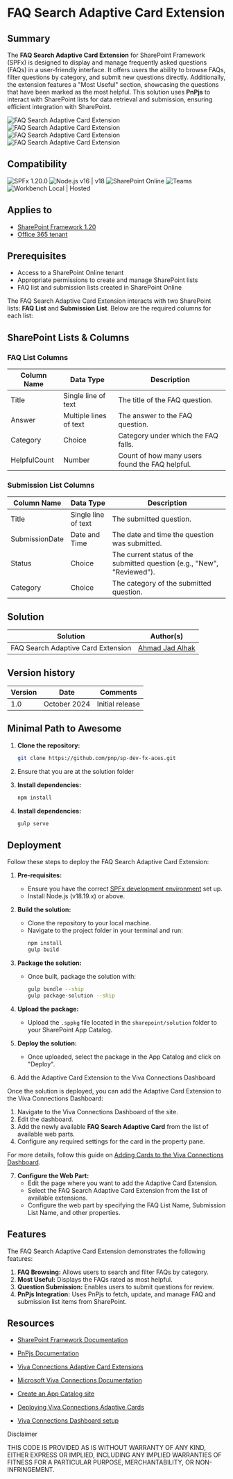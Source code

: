 # FAQ Search Adaptive Card Extension

## Summary

The **FAQ Search Adaptive Card Extension** for SharePoint Framework (SPFx) is designed to display and manage frequently asked questions (FAQs) in a user-friendly interface. It offers users the ability to browse FAQs, filter questions by category, and submit new questions directly. Additionally, the extension features a "Most Useful" section, showcasing the questions that have been marked as the most helpful. This solution uses **PnPjs** to interact with SharePoint lists for data retrieval and submission, ensuring efficient integration with SharePoint.

![FAQ Search Adaptive Card Extension](assets/preview-01.png)
![FAQ Search Adaptive Card Extension](assets/preview-02.png)
![FAQ Search Adaptive Card Extension](assets/preview-03.png)
![FAQ Search Adaptive Card Extension](assets/preview-03.png)

## Compatibility

![SPFx 1.20.0](https://img.shields.io/badge/SPFx-1.20.0-green.svg) 
![Node.js v16 | v18](https://img.shields.io/badge/Node.js-v16%20%7C%20v18-green.svg)
![SharePoint Online](https://img.shields.io/badge/SharePoint-Online-yellow.svg)
![Teams](https://img.shields.io/badge/Teams-Compatible-lightgrey.svg "Tested with Microsoft Teams")
![Workbench Local | Hosted](https://img.shields.io/badge/Workbench-Local%20%7C%20Hosted-green.svg)

## Applies to

* [SharePoint Framework 1.20](https://docs.microsoft.com/sharepoint/dev/spfx/sharepoint-framework-overview)
* [Office 365 tenant](https://dev.office.com/sharepoint/docs/spfx/set-up-your-development-environment)

## Prerequisites

- Access to a SharePoint Online tenant
- Appropriate permissions to create and manage SharePoint lists
- FAQ list and submission lists created in SharePoint Online

The FAQ Search Adaptive Card Extension interacts with two SharePoint lists: **FAQ List** and **Submission List**. Below are the required columns for each list:

## SharePoint Lists & Columns
### FAQ List Columns

| Column Name       | Data Type  | Description                                      |
|-------------------|------------|--------------------------------------------------|
| Title             | Single line of text | The title of the FAQ question.               |
| Answer            | Multiple lines of text | The answer to the FAQ question.            |
| Category          | Choice     | Category under which the FAQ falls.              |
| HelpfulCount      | Number     | Count of how many users found the FAQ helpful.   |

### Submission List Columns

| Column Name       | Data Type  | Description                                      |
|-------------------|------------|--------------------------------------------------|
| Title             | Single line of text | The submitted question.                      |
| SubmissionDate    | Date and Time | The date and time the question was submitted.  |
| Status            | Choice     | The current status of the submitted question (e.g., "New", "Reviewed"). |
| Category          | Choice     | The category of the submitted question.          |


## Solution

Solution               | Author(s)
-----------------------|----------
FAQ Search Adaptive Card Extension | [Ahmad Jad Alhak](https://github.com/ahmad-jad-alhak)

## Version history

Version | Date        | Comments
--------|-------------|-----------------------------------
1.0     | October 2024| Initial release

## Minimal Path to Awesome

1. **Clone the repository:**

   ```bash
   git clone https://github.com/pnp/sp-dev-fx-aces.git

2. Ensure that you are at the solution folder
   
4. **Install dependencies:**

   ```bash
   npm install 

3. **Install dependencies:**
   ```bash
   gulp serve 
   
## Deployment

Follow these steps to deploy the FAQ Search Adaptive Card Extension:

1. **Pre-requisites:**
   - Ensure you have the correct [SPFx development environment](https://docs.microsoft.com/en-us/sharepoint/dev/spfx/set-up-your-development-environment) set up.
   - Install Node.js (v18.19.x) or above.

2. **Build the solution:**
   - Clone the repository to your local machine.
   - Navigate to the project folder in your terminal and run:
     ```bash
     npm install
     gulp build
     ```

3. **Package the solution:**
   - Once built, package the solution with:
     ```bash
     gulp bundle --ship
     gulp package-solution --ship
     ```

4. **Upload the package:**
   - Upload the `.sppkg` file located in the `sharepoint/solution` folder to your SharePoint App Catalog.

5. **Deploy the solution:**
   - Once uploaded, select the package in the App Catalog and click on "Deploy".

6. Add the Adaptive Card Extension to the Viva Connections Dashboard

Once the solution is deployed, you can add the Adaptive Card Extension to the Viva Connections Dashboard:

1. Navigate to the Viva Connections Dashboard of the site.
2. Edit the dashboard.
3. Add the newly available **FAQ Search Adaptive Card** from the list of available web parts.
4. Configure any required settings for the card in the property pane.

For more details, follow this guide on [Adding Cards to the Viva Connections Dashboard](https://learn.microsoft.com/en-us/sharepoint/dev/spfx/viva/add-card-to-dashboard).

7. **Configure the Web Part:**
   - Edit the page where you want to add the Adaptive Card Extension.
   - Select the FAQ Search Adaptive Card Extension from the list of available extensions.
   - Configure the web part by specifying the FAQ List Name, Submission List Name, and other properties.


## Features

The FAQ Search Adaptive Card Extension demonstrates the following features:

1. **FAQ Browsing:** Allows users to search and filter FAQs by category.
2. **Most Useful:** Displays the FAQs rated as most helpful.
3. **Question Submission:** Enables users to submit questions for review.
4. **PnPjs Integration:** Uses PnPjs to fetch, update, and manage FAQ and submission list items from SharePoint.

## Resources

- [SharePoint Framework Documentation](https://docs.microsoft.com/en-us/sharepoint/dev/spfx/sharepoint-framework-overview)
- [PnPjs Documentation](https://pnp.github.io/pnpjs/)

- [Viva Connections Adaptive Card Extensions](https://learn.microsoft.com/en-us/sharepoint/dev/spfx/viva/build-first-adaptive-card-extension)
- [Microsoft Viva Connections Documentation](https://learn.microsoft.com/en-us/viva/connections/)
- [Create an App Catalog site](https://learn.microsoft.com/en-us/sharepoint/use-app-catalog)
- [Deploying Viva Connections Adaptive Cards](https://learn.microsoft.com/en-us/sharepoint/dev/spfx/viva/build-first-adaptive-card-extension)
- [Viva Connections Dashboard setup](https://learn.microsoft.com/en-us/viva/connections/overview-viva-connections)

Disclaimer

THIS CODE IS PROVIDED AS IS WITHOUT WARRANTY OF ANY KIND, EITHER EXPRESS OR IMPLIED, INCLUDING ANY IMPLIED WARRANTIES OF FITNESS FOR A PARTICULAR PURPOSE, MERCHANTABILITY, OR NON-INFRINGEMENT.
